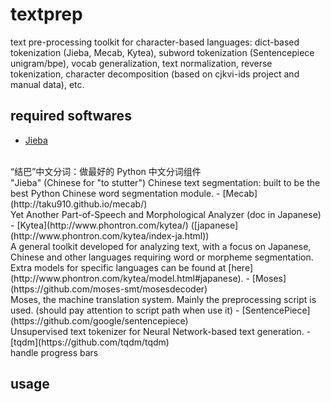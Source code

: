 # textprep
text pre-processing toolkit for character-based languages: dict-based
tokenization (Jieba, Mecab, Kytea), subword tokenization (Sentencepiece
unigram/bpe), vocab generalization, text normalization, reverse tokenization,
character decomposition (based on cjkvi-ids project and manual data), etc.

## required softwares
- [Jieba](https://github.com/fxsjy/jieba)
<br/>
“结巴”中文分词：做最好的 Python 中文分词组件
<br/>
"Jieba" (Chinese for "to stutter") Chinese text segmentation: built to be the best Python Chinese word segmentation module.
- [Mecab](http://taku910.github.io/mecab/)
<br/>
Yet Another Part-of-Speech and Morphological Analyzer (doc in Japanese)
- [Kytea](http://www.phontron.com/kytea/) ([japanese](http://www.phontron.com/kytea/index-ja.html))
<br/>
A general toolkit developed for analyzing text, with a focus on Japanese, Chinese and other languages requiring word or morpheme segmentation.
<br/>
Extra models for specific languages can be found at [here](http://www.phontron.com/kytea/model.html#japanese). 
- [Moses](https://github.com/moses-smt/mosesdecoder)
<br/>
Moses, the machine translation system. Mainly the preprocessing script is used. (should pay attention to script path when use it)
- [SentencePiece](https://github.com/google/sentencepiece)<br/>
Unsupervised text tokenizer for Neural Network-based text generation.
- [tqdm](https://github.com/tqdm/tqdm)<br/>
  handle progress bars

## usage

